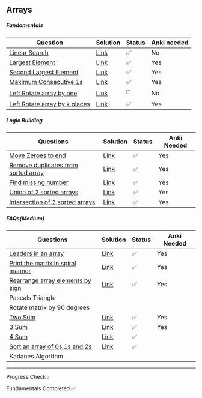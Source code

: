 ## Arrays

##### Fundamentals

| Question                                                     | Solution                                                     | Status | Anki needed |
| ------------------------------------------------------------ | ------------------------------------------------------------ | ------ | ----------- |
| [Linear Search](https://takeuforward.org/plus/data-structures-and-algorithm/arrays/fundamentals/linear-search/submissions) | [Link](https://github.com/SuvadeepMukherjee/dsa-to-do-sheet/blob/main/Arrays/Fundamentals/linear-search.js) | ✅      | No          |
| [Largest Element](https://www.geeksforgeeks.org/problems/largest-element-in-array4009/0?utm_source=youtube&utm_medium=collab_striver_ytdescription&utm_campaign=largest-element-in-array) | [Link](https://github.com/SuvadeepMukherjee/dsa-to-do-sheet/blob/main/Arrays/Fundamentals/largest-element.js) | ✅      | Yes         |
| [Second Largest Element](https://www.geeksforgeeks.org/problems/second-largest3735/1?utm_source=youtube&utm_medium=collab_striver_ytdescription&utm_campaign=second-largest) | [Link](https://github.com/SuvadeepMukherjee/dsa-to-do-sheet/blob/main/Arrays/Fundamentals/second-largest.js) | ✅      | Yes         |
| [Maximum Consecutive 1s](https://leetcode.com/problems/max-consecutive-ones/description/) | [Link]()                                                     | ✅      | Yes         |
| [Left Rotate array by one](https://takeuforward.org/plus/data-structures-and-algorithm/arrays/fundamentals/left-rotate-array-by-one/submissions) | [Link]()                                                     | ◻️      | No          |
| [Left Rotate array by k places](https://www.geeksforgeeks.org/problems/rotate-array-by-n-elements-1587115621/1) | [Link](https://github.com/SuvadeepMukherjee/dsa-to-do-sheet/blob/main/Arrays/Fundamentals/left-rotate-array-by-k-places.js) | ✅      | Yes         |

##### Logic Building

| Questions                                                    | Solution                                                     | Status | Anki Needed |
| ------------------------------------------------------------ | ------------------------------------------------------------ | ------ | ----------- |
| [Move Zeroes to end](https://leetcode.com/problems/move-zeroes/description/) | [Link](https://github.com/SuvadeepMukherjee/dsa-to-do-sheet/blob/main/Arrays/arrays-index.md) | ✅      | Yes         |
| [Remove duplicates from sorted array](https://leetcode.com/problems/remove-duplicates-from-sorted-array/description/) | [Link](https://github.com/SuvadeepMukherjee/dsa-to-do-sheet/blob/main/Arrays/Logic%20Building/remove-duplicates-from-sorted-array.js) | ✅      | Yes         |
| [Find missing number](https://leetcode.com/problems/missing-number/description/) | [Link](https://github.com/SuvadeepMukherjee/dsa-to-do-sheet/blob/main/Arrays/Logic%20Building/find-missing-number.js) | ✅      | Yes         |
| [Union of 2 sorted arrays](https://www.geeksforgeeks.org/problems/union-of-two-sorted-arrays-1587115621/1) | [Link](https://github.com/SuvadeepMukherjee/dsa-to-do-sheet/blob/main/Arrays/Logic%20Building/union-of-2-sorted-ararys.js) | ✅      | Yes         |
| [Intersection of 2 sorted arrays](https://takeuforward.org/plus/data-structures-and-algorithm/arrays/logic-building/intersection-of-two-sorted-arrays/editorial) | [Link](https://github.com/SuvadeepMukherjee/dsa-to-do-sheet/blob/main/Arrays/Logic%20Building/intersection-of-2-sorted-arrays.js) | ✅      | Yes         |

##### FAQs(Medium)

| Questions                                                    | Solution                                                     | Status | Anki Needed |
| ------------------------------------------------------------ | ------------------------------------------------------------ | ------ | ----------- |
| [Leaders in an array](https://www.geeksforgeeks.org/problems/leaders-in-an-array-1587115620/1) | [Link](https://github.com/SuvadeepMukherjee/dsa-to-do-sheet/blob/main/Arrays/FAQs%20Medium/leaders-in-an-array.js) | ✅      | Yes         |
| [Print the matrix in spiral manner](https://leetcode.com/problems/spiral-matrix/description/) | [Link](https://github.com/SuvadeepMukherjee/dsa-to-do-sheet/blob/main/Arrays/FAQs%20Medium/spiral-matrix.js) | ✅      | Yes         |
| [Rearrange array elements by sign](https://leetcode.com/problems/rearrange-array-elements-by-sign/description/) | [Link](https://github.com/SuvadeepMukherjee/dsa-to-do-sheet/blob/main/Arrays/FAQs%20Medium/rearrange-array-elements-by-sign.js) | ✅      | Yes         |
| Pascals Triangle                                             |                                                              |        |             |
| Rotate matrix by 90 degrees                                  |                                                              |        |             |
| [Two Sum](https://leetcode.com/problems/two-sum/description/) | [Link](https://github.com/SuvadeepMukherjee/dsa-to-do-sheet/blob/main/Arrays/FAQs%20Medium/2-sum.js) | ✅      | Yes         |
| [3 Sum](https://leetcode.com/problems/3sum/description/)     | [Link]()                                                     | ✅      | Yes         |
| [4 Sum](https://leetcode.com/problems/4sum/submissions/1409286412/) | [Link](https://github.com/SuvadeepMukherjee/dsa-to-do-sheet/blob/main/Arrays/FAQs%20Medium/4-sum.js) | ✅      |             |
| [Sort an array of 0s,1s and 2s](https://www.geeksforgeeks.org/problems/sort-an-array-of-0s-1s-and-2s4231/1?itm_source=geeksforgeeks&itm_medium=article&itm_campaign=practice_card) | [Link](https://github.com/SuvadeepMukherjee/dsa-to-do-sheet/blob/main/Arrays/FAQs%20Medium/sort-arrays-of-0s-1s-2s.js) | ✅      |             |
| Kadanes Algorithm                                            |                                                              |        |             |





------

Progress Check : 

Fundamentals Completed ✅
